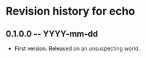 # Revision history for echo

## 0.1.0.0 -- YYYY-mm-dd

* First version. Released on an unsuspecting world.
